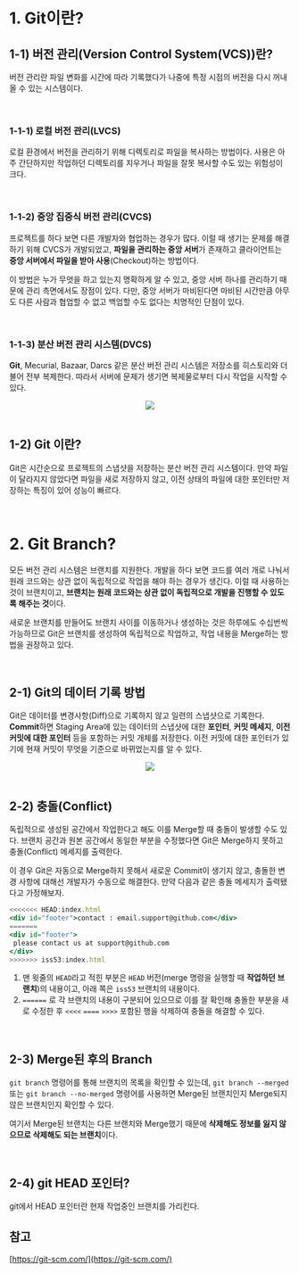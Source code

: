 # 1. Git이란?

## 1-1) 버전 관리(Version Control System(VCS))란?

버전 관리란 파일 변화를 시간에 따라 기록했다가 나중에 특정 시점의 버전을 다시 꺼내올 수 있는 시스템이다.

<br />

### 1-1-1) 로컬 버전 관리(LVCS)

로컬 환경에서 버전을 관리하기 위해 디렉토리로 파일을 복사하는 방법이다. 사용은 아주 간단하지만 작업하던 디렉토리를 지우거나 파일을 잘못 복사할 수도 있는 위험성이 크다.

<br />

### 1-1-2) 중앙 집중식 버전 관리(CVCS)

프로젝트를 하다 보면 다른 개발자와 협업하는 경우가 많다. 이럴 때 생기는 문제를 해결하기 위해 CVCS가 개발되었고, **파일을 관리하는 중앙 서버**가 존재하고 클라이언트는 **중앙 서버에서 파일을 받아 사용**(Checkout)하는 방법이다.

이 방법은 누가 무엇을 하고 있는지 명확하게 알 수 있고, 중앙 서버 하나를 관리하기 때문에 관리 측면에서도 장점이 있다. 다만, 중앙 서버가 마비된다면 마비된 시간만큼 아무도 다른 사람과 협업할 수 없고 백업할 수도 없다는 치명적인 단점이 있다.

<br />

### 1-1-3) 분산 버전 관리 시스템(DVCS)

**Git**, Mecurial, Bazaar, Darcs 같은 분산 버전 관리 시스템은 저장소를 히스토리와 더불어 전부 복제한다. 따라서 서버에 문제가 생기면 복제물로부터 다시 작업을 시작할 수 있다.

<div align="center">
  <img src="https://user-images.githubusercontent.com/85148549/160362396-403dbff6-8531-40b3-82c6-5342434c4d18.png">
</div>

<br />

## 1-2) Git 이란?

Git은 시간순으로 프로젝트의 스냅샷을 저장하는 분산 버전 관리 시스템이다. 만약 파일이 달라지지 않았다면 파일을 새로 저장하지 않고, 이전 상태의 파일에 대한 포인터만 저장하는 특징이 있어 성능이 빠르다.

<br />

# 2. Git Branch?

모든 버전 관리 시스템은 브랜치를 지원한다. 개발을 하다 보면 코드를 여러 개로 나눠서 원래 코드와는 상관 없이 독립적으로 작업을 해야 하는 경우가 생긴다. 이럴 때 사용하는 것이 브랜치이고, **브랜치는 원래 코드와는 상관 없이 독립적으로 개발을 진행할 수 있도록 해주는 것**이다.

새로운 브랜치를 만들어도 브랜치 사이를 이동하거나 생성하는 것은 하루에도 수십번씩 가능하므로 Git은 브랜치를 생성하여 독립적으로 작업하고, 작업 내용을 Merge하는 방법을 권장하고 있다.

<br />

## 2-1) Git의 데이터 기록 방법

Git은 데이터를 변경사항(Diff)으로 기록하지 않고 일련의 스냅샷으로 기록한다. **Commit**하면 Staging Area에 있는 데이터의 스냅샷에 대한 **포인터**, **커밋 메세지**, **이전 커밋에  대한 포인터** 등을 포함하는 커밋 개체를 저장한다. 이전 커밋에 대한 포인터가 있기에 현재 커밋이 무엇을 기준으로 바뀌었는지를 알 수 있다.

<div align="center">
  <img src="https://user-images.githubusercontent.com/85148549/160362401-9b95af34-68e3-45a6-9c00-ae4cb2c5440b.png">
</div>

<br />

## 2-2) 충돌(Conflict)

독립적으로 생성된 공간에서 작업한다고 해도 이를 Merge할 때 충돌이 발생할 수도 있다. 브랜치 공간과 원본 공간에서 동일한 부분을 수정했다면 Git은 Merge하지 못하고 충돌(Conflict) 메세지를 출력한다.

이 경우 Git은 자동으로 Merge하지 못해서 새로운 Commit이 생기지 않고, 충돌한 변경 사항에 대해선 개발자가 수동으로 해결한다. 만약 다음과 같은 충돌 메세지가 출력됐다고 가정해보자.

```jsx
<<<<<<< HEAD:index.html
<div id="footer">contact : email.support@github.com</div>
=======
<div id="footer">
 please contact us at support@github.com
</div>
>>>>>>> iss53:index.html
```

1. 맨 윗줄의 `HEAD`라고 적힌 부분은 `HEAD` 버전(merge 명령을 실행할 때 **작업하던 브랜치**)의 내용이고, 아래 쪽은 `iss53` 브랜치의 내용이다.
2. `======` 로 각 브랜치의 내용이 구분되어 있으므로 이를 잘 확인해 충돌한 부분을 새로 수정한 후 `<<<<` `====` `>>>>` 포함된 행을 삭제하여 충돌을 해결할 수 있다.

<br />

## 2-3) Merge된 후의 Branch

`git branch` 명령어를 통해 브랜치의 목록을 확인할 수 있는데, `git branch --merged` 또는 `git branch --no-merged` 명령어를 사용하면 Merge된 브랜치인지 Merge되지 않은 브랜치인지 확인할 수 있다.

여기서 Merge된 브랜치는 다른 브랜치와 Merge했기 때문에 **삭제해도 정보를 잃지 않으므로 삭제해도 되는 브랜치**이다.

<br />

## 2-4) git HEAD 포인터?

git에서 HEAD 포인터란 현재 작업중인 브랜치를 가리킨다. 

## 참고

[https://git-scm.com/](https://git-scm.com/)